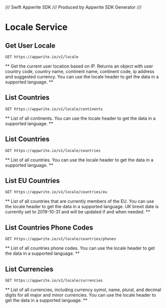 /// Swift Appwrite SDK
/// Produced by Appwrite SDK Generator
///

# Locale Service

## Get User Locale

```http request
GET https://appwrite.io/v1/locale
```

** Get the current user location based on IP. Returns an object with user country code, country name, continent name, continent code, ip address and suggested currency. You can use the locale header to get the data in a supported language. **

## List Countries

```http request
GET https://appwrite.io/v1/locale/continents
```

** List of all continents. You can use the locale header to get the data in a supported language. **

## List Countries

```http request
GET https://appwrite.io/v1/locale/countries
```

** List of all countries. You can use the locale header to get the data in a supported language. **

## List EU Countries

```http request
GET https://appwrite.io/v1/locale/countries/eu
```

** List of all countries that are currently members of the EU. You can use the locale header to get the data in a supported language. UK brexit date is currently set to 2019-10-31 and will be updated if and when needed. **

## List Countries Phone Codes

```http request
GET https://appwrite.io/v1/locale/countries/phones
```

** List of all countries phone codes. You can use the locale header to get the data in a supported language. **

## List Currencies

```http request
GET https://appwrite.io/v1/locale/currencies
```

** List of all currencies, including currency symol, name, plural, and decimal digits for all major and minor currencies. You can use the locale header to get the data in a supported language. **

